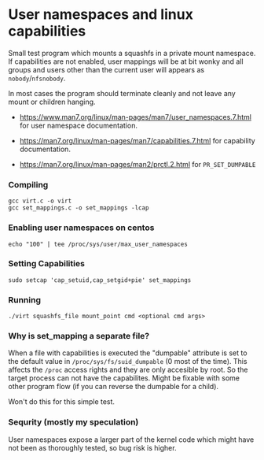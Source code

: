 # User namespaces and linux capabilities

Small test program which mounts a squashfs in a private mount namespace.
If capabilities are not enabled, user mappings will be at bit wonky
and all groups and users other than the current user
will appears as `nobody`/`nfsnobody`.

In most cases the program should terminate cleanly and
not leave any mount or children hanging.


- <https://www.man7.org/linux/man-pages/man7/user_namespaces.7.html>
for user namespace documentation.

- <https://man7.org/linux/man-pages/man7/capabilities.7.html>
for capability documentation.

- <https://man7.org/linux/man-pages/man2/prctl.2.html>
for `PR_SET_DUMPABLE`

### Compiling

```
gcc virt.c -o virt
gcc set_mappings.c -o set_mappings -lcap
```

### Enabling user namespaces on centos
```
echo "100" | tee /proc/sys/user/max_user_namespaces
```

### Setting Capabilities
```
sudo setcap 'cap_setuid,cap_setgid+pie' set_mappings
```
### Running
```
./virt squashfs_file mount_point cmd <optional cmd args>
```


### Why is set_mapping a separate file?
When a file with capabilities is executed
the "dumpable" attribute is set to the default value in `/proc/sys/fs/suid_dumpable`
(0 most of the time). This affects the `/proc` access rights
and they are only accesible by root. So the target process
can not have the capabilites. Might be fixable with some other
program flow (if you can reverse the dumpable for a child).

Won't do this for this simple test.

### Sequrity (mostly my speculation)
User namespaces expose a larger part of the kernel code
which might have not been as thoroughly tested,
so bug risk is higher.

